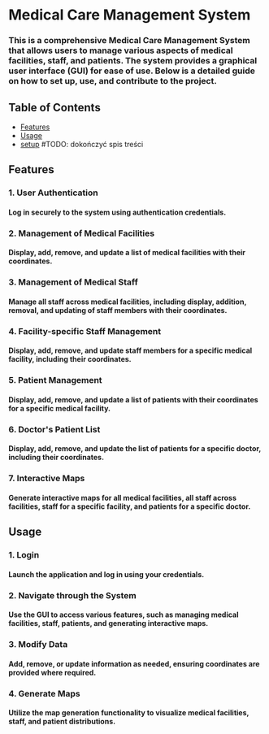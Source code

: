 # Medical Care Management System
### This is a comprehensive Medical Care Management System that allows users to manage various aspects of medical facilities, staff, and patients. The system provides a graphical user interface (GUI) for ease of use. Below is a detailed guide on how to set up, use, and contribute to the project.

## Table of Contents
* [Features](#features)
* [Usage](#usage)
* [setup](#setup)    #TODO: dokończyć spis treści 

## Features
### 1. User Authentication
#### Log in securely to the system using authentication credentials.
### 2. Management of Medical Facilities
#### Display, add, remove, and update a list of medical facilities with their coordinates.
### 3. Management of Medical Staff
#### Manage all staff across medical facilities, including display, addition, removal, and updating of staff members with their coordinates.
### 4. Facility-specific Staff Management
#### Display, add, remove, and update staff members for a specific medical facility, including their coordinates.
### 5. Patient Management
#### Display, add, remove, and update a list of patients with their coordinates for a specific medical facility.
### 6. Doctor's Patient List
#### Display, add, remove, and update the list of patients for a specific doctor, including their coordinates.
### 7. Interactive Maps
#### Generate interactive maps for all medical facilities, all staff across facilities, staff for a specific facility, and patients for a specific doctor.

## Usage
### 1. Login
#### Launch the application and log in using your credentials.
### 2. Navigate through the System
#### Use the GUI to access various features, such as managing medical facilities, staff, patients, and generating interactive maps.
### 3. Modify Data
#### Add, remove, or update information as needed, ensuring coordinates are provided where required.
### 4. Generate Maps
#### Utilize the map generation functionality to visualize medical facilities, staff, and patient distributions.